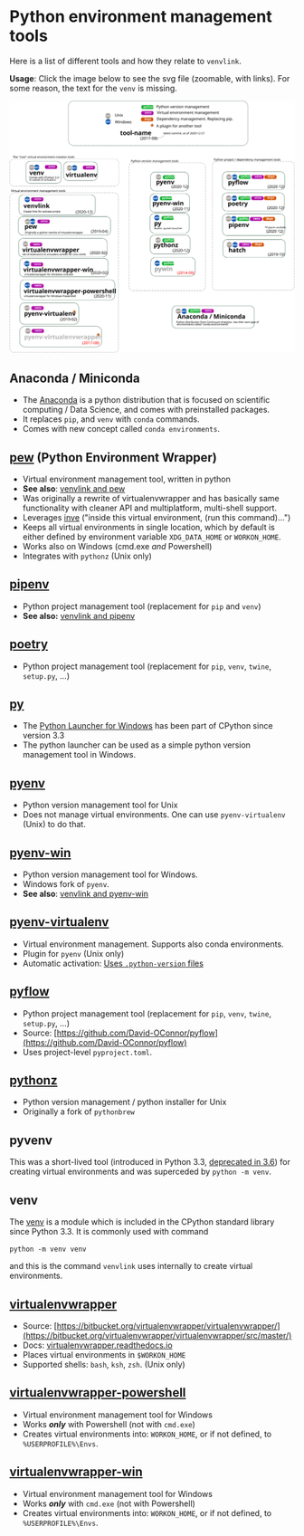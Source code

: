 # Python environment management tools
Here is a list of different tools and how they relate to `venvlink`.


**Usage**: Click the image below to see the svg file (zoomable, with links). For some reason, the text for the `venv` is missing.


[![](tools-plain.svg)](https://raw.githubusercontent.com/np-8/venvlink/master/docs/tools-plain.svg)

## Anaconda / Miniconda 
- The [Anaconda](https://www.anaconda.com/) is a python distribution that is focused on scientific computing / Data Science, and comes with preinstalled packages. 
- It replaces `pip`, and `venv` with `conda` commands. 
- Comes with new concept called `conda environments`.
  
## [pew](https://github.com/berdario/pew) (Python Environment Wrapper)
- Virtual environment management tool, written in python
- **See also**: [venvlink and pew](venvlink-and-pew.md)
- Was originally a rewrite of virtualenvwrapper and has basically same functionality with cleaner API and multiplatform, multi-shell support.
- Leverages [inve](https://datagrok.org/python/activate/) ("inside this virtual environment, (run this command)…")
- Keeps all virtual environments in single location, which by default is either defined by environment variable `XDG_DATA_HOME` or `WORKON_HOME`.
- Works also on Windows (cmd.exe *and* Powershell)
- Integrates with `pythonz` (Unix only)

  
## [pipenv](https://github.com/pypa/pipenv)
- Python project management tool (replacement for `pip` and `venv`)
- **See also:** [venvlink and pipenv](venvlink-and-pipenv.md)

## [poetry](https://github.com/python-poetry/poetry)
- Python project management tool (replacement for `pip`, `venv`, `twine`, `setup.py`, ...)

## [py](https://docs.python.org/3.5/using/windows.html#python-launcher-for-windows)
- The [Python Launcher for Windows](https://docs.python.org/3.5/using/windows.html#python-launcher-for-windows) has been part of CPython since version 3.3
- The python launcher can be used as a simple python version management tool in Windows. 
    
## [pyenv](https://github.com/pyenv/pyenv)
- Python version management tool for Unix
- Does not manage virtual environments. One can use `pyenv-virtualenv` (Unix) to do that.
  
## [pyenv-win](https://github.com/pyenv-win/pyenv-win)
- Python version management tool for Windows.
- Windows fork of `pyenv`.
- **See also**: [venvlink and pyenv-win](venvlink-and-pyenv-win.md)
## [pyenv-virtualenv](https://github.com/pyenv/pyenv-virtualenv)
- Virtual environment management. Supports also conda environments.
- Plugin for `pyenv` (Unix only)
- Automatic activation: [Uses `.python-version` files](https://github.com/pyenv/pyenv-virtualenv#activate-virtualenv)

## [pyflow](https://github.com/David-OConnor/pyflow)
- Python project management tool (replacement for `pip`, `venv`, `twine`, `setup.py`, ...)
- Source: [https://github.com/David-OConnor/pyflow](https://github.com/David-OConnor/pyflow)
- Uses project-level `pyproject.toml`. 
  
## [pythonz](https://github.com/saghul/pythonz)
- Python version management / python installer for Unix
- Originally a fork of `pythonbrew`

## pyvenv
This was a short-lived tool (introduced in Python 3.3, [deprecated in 3.6](https://docs.python.org/dev/whatsnew/3.6.html#deprecated-features)) for creating virtual environments and was superceded by `python -m venv`. 


## venv
The [venv](https://docs.python.org/3/library/venv.html) is a module which is included in the CPython standard library since Python 3.3. It is commonly used with command

```
python -m venv venv
```

and this is the command `venvlink` uses internally to create virtual environments. 

## [virtualenvwrapper](https://bitbucket.org/virtualenvwrapper/virtualenvwrapper/src/master/)
- Source: [https://bitbucket.org/virtualenvwrapper/virtualenvwrapper/](https://bitbucket.org/virtualenvwrapper/virtualenvwrapper/src/master/)
- Docs: [virtualenvwrapper.readthedocs.io](https://virtualenvwrapper.readthedocs.io/)
- Places virtual environments in `$WORKON_HOME`
- Supported shells: `bash`, `ksh`, `zsh`. (Unix only)


## [virtualenvwrapper-powershell](https://github.com/regisf/virtualenvwrapper-powershell)
- Virtual environment management tool for Windows
- Works ***only*** with Powershell (not with `cmd.exe`)
- Creates virtual environments into: `WORKON_HOME`, or if not defined, to `%USERPROFILE%\Envs`.
  
## [virtualenvwrapper-win](https://github.com/davidmarble/virtualenvwrapper-win)
- Virtual environment management tool for Windows
- Works ***only*** with `cmd.exe` (not with Powershell)
- Creates virtual environments into: `WORKON_HOME`, or if not defined, to `%USERPROFILE%\Envs`.
